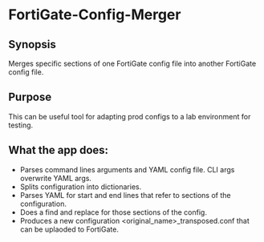 # FortiGate-Config-Merger
## Synopsis

Merges specific sections of one FortiGate config file into another FortiGate config file.

## Purpose

This can be useful tool for adapting prod configs to a lab environment for testing.

## What the app does:

- Parses command lines arguments and YAML config file. CLI args overwrite YAML args.
- Splits configuration into dictionaries.
- Parses YAML for start and end lines that refer to sections of the configuration.
- Does a find and replace for those sections of the config.
- Produces a new configuration <original_name>_transposed.conf that can be uplaoded to FortiGate.
